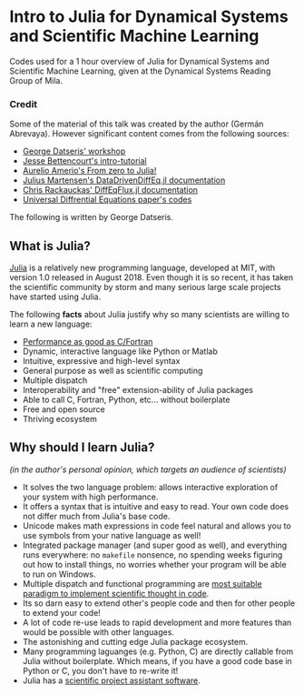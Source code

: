 # Intro to Julia for Dynamical Systems and Scientific Machine Learning
Codes used for a 1 hour overview of Julia for Dynamical Systems and Scientific Machine Learning, given at the Dynamical Systems Reading Group of Mila.


### Credit
Some of the material of this talk was created by the author (Germán Abrevaya). However significant content comes from the following sources:

* [George Datseris' workshop](https://github.com/Datseris/Zero2Hero-JuliaWorkshop)
* [Jesse Bettencourt's intro-tutorial](https://github.com/ProbMLCourse/intro-tutorial)
* [Aurelio Amerio's From zero to Julia!](https://techytok.com/from-zero-to-julia/)
* [Julius Martensen's DataDrivenDiffEq.jl documentation](https://datadriven.sciml.ai/)
* [Chris Rackauckas' DiffEqFlux.jl documentation](https://diffeqflux.sciml.ai/)
* [Universal Diffrential Equations paper's codes](https://github.com/ChrisRackauckas/universal_differential_equations)






The following is written by George Datseris.

## What is Julia?

[Julia](https://julialang.org/) is a relatively new programming language, developed at MIT, with version 1.0 released in August 2018. Even though it is so recent, it has taken the scientific community by storm and many serious large scale projects have started using Julia.

The following **facts** about Julia justify why so many scientists are willing to learn a new language:

- [Performance as good as C/Fortran](https://julialang.org/benchmarks/)
- Dynamic, interactive language like Python or Matlab
- Intuitive, expressive and high-level syntax
- General purpose as well as scientific computing
- Multiple dispatch
- Interoperability and "free" extension-ability of Julia packages
- Able to call C, Fortran, Python, etc... without boilerplate
- Free and open source
- Thriving ecosystem

## Why should I learn Julia?

*(in the author's personal opinion, which targets an audience of scientists)*

- It solves the two language problem: allows interactive exploration of your system with high performance.
- It offers a syntax that is intuitive and easy to read. Your own code does not differ much from Julia's base code.
- Unicode makes math expressions in code feel natural and allows you to use symbols from your native language as well!
- Integrated package manager (and super good as well), and everything runs everywhere: no `makefile` nonsence, no spending weeks figuring out how to install things, no worries whether your program will be able to run on Windows.
- Multiple dispatch and functional programming are [most suitable paradigm to implement scientific thought in code](https://www.youtube.com/watch?v=7y-ahkUsIrY).
- Its so darn easy to extend other's people code and then for other people to extend your code!
- A lot of code re-use leads to rapid development and more features than would be possible with other languages.
- The astonishing and cutting edge Julia package ecosystem.
- Many programming laguanges (e.g. Python, C) are directly callable from Julia without boilerplate. Which means, if you have a good code base in Python or C, you don't have to re-write it!
- Julia has a [scientific project assistant software](https://github.com/JuliaDynamics/DrWatson.jl).
